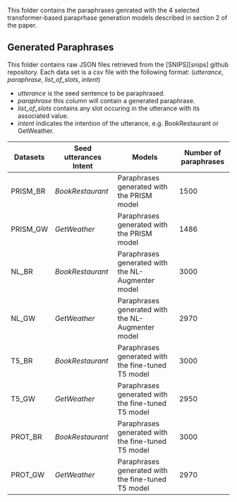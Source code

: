 This folder contains the paraphrases genrated with the 4 selected transformer-based paraprhase generation models described in section 2 of the paper.


## Generated Paraphrases
This folder contains raw JSON files retrieved from the  [SNIPS][snips] github repository. Each data set is a csv file with the following format: (*utterance*, *paraphrase*, *list_of_slots*, *intent*)
- *utterance* is the seed sentence to be paraphrased.
- *paraphrase* this column will contain a generated paraphrase.
- *list_of_slots* contains any slot occuring in the utterance with its associated value.
- *intent* indicates the intention of the utterance, e.g. BookRestaurant or GetWeather.

| Datasets | Seed utterances Intent | Models| Number of paraphrases |
| ------ | ------ | ------ | ------ |
| PRISM_BR | *BookRestaurant* | Paraphrases generated with the PRISM model | 1500 |
| PRISM_GW | *GetWeather* | Paraphrases generated with the PRISM model | 1486 |
| NL_BR | *BookRestaurant* | Paraphrases generated with the NL-Augmenter model | 3000 |
| NL_GW | *GetWeather* | Paraphrases generated with the NL-Augmenter model | 2970 |
| T5_BR | *BookRestaurant* | Paraphrases generated with the fine-tuned T5 model | 3000 |
| T5_GW | *GetWeather* | Paraphrases generated with the fine-tuned T5 model | 2950 |
| PROT_BR | *BookRestaurant* | Paraphrases generated with the fine-tuned T5 model | 3000 |
| PROT_GW | *GetWeather* | Paraphrases generated with the fine-tuned T5 model | 2970 |